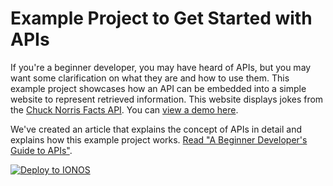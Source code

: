 # Example Project to Get Started with APIs

If you're a beginner developer, you may have heard of APIs, but you may want some clarification on what they are and how to use them. This example project showcases how an API can be embedded into a simple website to represent retrieved information. This website displays jokes from the [Chuck Norris Facts API](https://api.chucknorris.io/). You can [view a demo here](https://docs.ionos.space/blog/api-guide).

We've created an article that explains the concept of APIs in detail and explains how this example project works. [Read "A Beginner Developer's Guide to APIs"](https://docs.ionos.space/blog/api-guide). 

[![Deploy to IONOS](https://images.ionos.space/deploy-now-icons/deploy-to-ionos-btn.svg)](https://ionos.space/setup?repo=https://github.com/ionos-deploy-now/API-example-project)
